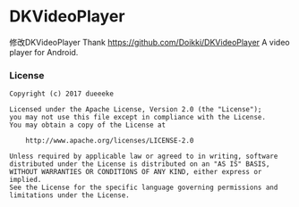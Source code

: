 

# DKVideoPlayer
修改DKVideoPlayer
Thank https://github.com/Doikki/DKVideoPlayer
A video player for Android.

### License
```
Copyright (c) 2017 dueeeke

Licensed under the Apache License, Version 2.0 (the "License");
you may not use this file except in compliance with the License.
You may obtain a copy of the License at

    http://www.apache.org/licenses/LICENSE-2.0

Unless required by applicable law or agreed to in writing, software
distributed under the License is distributed on an "AS IS" BASIS,
WITHOUT WARRANTIES OR CONDITIONS OF ANY KIND, either express or implied.
See the License for the specific language governing permissions and
limitations under the License.
```
